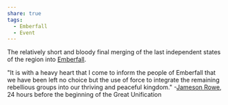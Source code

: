 ```yaml
---
share: true
tags:
  - Emberfall
  - Event
---
```

The relatively short and bloody final merging of the last independent states of the region into [Emberfall](./Emberfall.md).

"It is with a heavy heart that I come to inform the people of Emberfall that we have been left no choice but the use of force to integrate the remaining rebellious groups into our thriving and peaceful kingdom."
-[Jameson Rowe](./Jameson%20Rowe.md), 24 hours before the beginning of the Great Unification